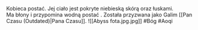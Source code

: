 Kobieca postać. Jej ciało jest pokryte niebieską skórą oraz łuskami.  
Ma błony i przypomina wodną postać .
Została przyzwana jako Galim [[Pan Czasu (Outdated)|Pana Czasu]].
![[Abyss fota.jpg.jpg]]
#Bóg #Aoqi
